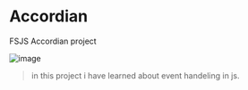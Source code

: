 # Accordian

FSJS Accordian project

![image](https://user-images.githubusercontent.com/109961309/210385258-a01a8e53-957b-499d-8eb7-380648b01732.png)

> in this project i have learned about event handeling in js.
